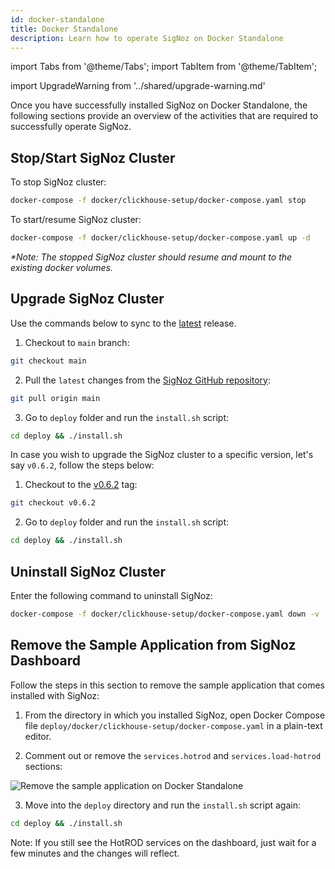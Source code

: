 ```yaml
---
id: docker-standalone
title: Docker Standalone
description: Learn how to operate SigNoz on Docker Standalone
---
```


import Tabs from '@theme/Tabs';
import TabItem from '@theme/TabItem';

import UpgradeWarning from '../shared/upgrade-warning.md'

Once you have successfully installed SigNoz on Docker Standalone, the following sections provide an overview of the activities that are required to successfully operate SigNoz.

## Stop/Start SigNoz Cluster

To stop SigNoz cluster:

```bash
docker-compose -f docker/clickhouse-setup/docker-compose.yaml stop
```

To start/resume SigNoz cluster:

```bash
docker-compose -f docker/clickhouse-setup/docker-compose.yaml up -d
```

_*Note: The stopped SigNoz cluster should resume and mount to the existing docker volumes._

## Upgrade SigNoz Cluster

Use the commands below to sync to the [latest](https://github.com/SigNoz/signoz/releases/latest) release.

1. Checkout to `main` branch:
```bash
git checkout main
```

2. Pull the `latest` changes from the [SigNoz GitHub repository](https://github.com/SigNoz/signoz):
```bash
git pull origin main
```

3. Go to `deploy` folder and run the `install.sh` script:
```bash
cd deploy && ./install.sh
```

In case you wish to upgrade the SigNoz cluster to a specific version, let's say `v0.6.2`, follow the steps below:

1. Checkout to the [v0.6.2](https://github.com/SigNoz/signoz/releases/tag/v0.6.2) tag:
```bash
git checkout v0.6.2
```

2. Go to `deploy` folder and run the `install.sh` script:
```bash
cd deploy && ./install.sh
```

<UpgradeWarning/>

## Uninstall SigNoz Cluster

Enter the following command to uninstall SigNoz:

```bash
docker-compose -f docker/clickhouse-setup/docker-compose.yaml down -v
```

## Remove the Sample Application from SigNoz Dashboard

Follow the steps in this section to remove the sample application that comes installed with SigNoz:

1. From the directory in which you installed SigNoz, open Docker Compose file `deploy/docker/clickhouse-setup/docker-compose.yaml` in a plain-text editor. 

2. Comment out or remove the `services.hotrod` and `services.load-hotrod` sections:

  ![Remove the sample application on Docker Standalone](/img/docker-standalone-remove-the-sample-application.png)

3. Move into the `deploy` directory and run the `install.sh` script again:

```bash
cd deploy && ./install.sh
```

Note: If you still see the HotROD services on the dashboard, just wait for a few minutes and the changes will reflect.
